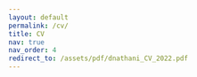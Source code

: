 ```yaml
---
layout: default
permalink: /cv/
title: CV
nav: true
nav_order: 4
redirect_to: /assets/pdf/dnathani_CV_2022.pdf
---
```

